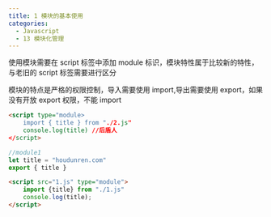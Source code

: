 ```yaml
---
title: 1 模块的基本使用
categories:
  - Javascript
  - 13 模块化管理
---
```


使用模块需要在 script 标签中添加 module 标识，模块特性属于比较新的特性，与老旧的 script 标签需要进行区分

模块的特点是严格的权限控制，导入需要使用 import,导出需要使用 export，如果没有开放 export 权限，不能 import

```html
<script type="module>
	import { title } from "./2.js"
	console.log(title) //后盾人
</script>
```

```javascript
//module1
let title = "houdunren.com"
export { title }
```

```html
<script src="1.js" type="module">
	import {title} from "./1.js"
	console.log(title);
</script>
```
